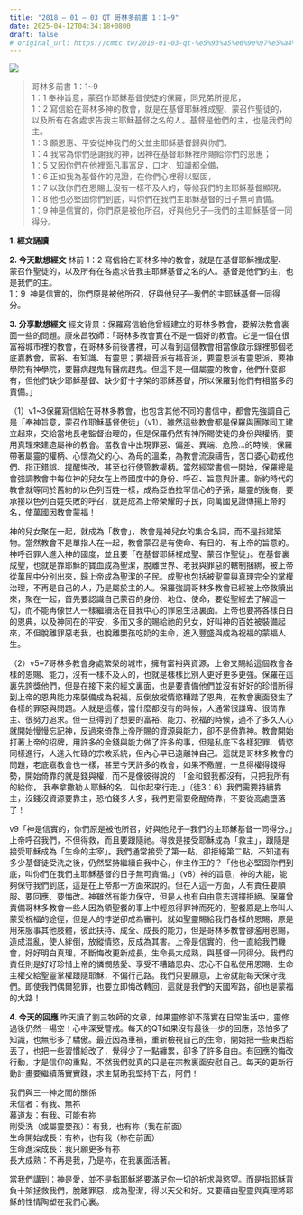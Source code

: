 ```yaml
---
title: "2018 – 01 – 03 QT 哥林多前書 1：1~9"
date: 2025-04-12T04:34:18+0800
draft: false
# original_url: https://cmtc.tw/2018-01-03-qt-%e5%93%a5%e6%9e%97%e5%a4%9a%e5%89%8d%e6%9b%b8-1%ef%bc%9a19
---
```


![](/images/qt.jpg)
> 哥林多前書 1：1\~9  
> 1：1 奉神旨意，蒙召作耶穌基督使徒的保羅，同兄弟所提尼，  
> 1：2 寫信給在哥林多神的教會，就是在基督耶穌裡成聖、蒙召作聖徒的，以及所有在各處求告我主耶穌基督之名的人。基督是他們的主，也是我們的主。  
> 1：3 願恩惠、平安從神我們的父並主耶穌基督歸與你們。  
> 1：4 我常為你們感謝我的神，因神在基督耶穌裡所賜給你們的恩惠；  
> 1：5 又因你們在他裡面凡事富足，口才、知識都全備，  
> 1：6 正如我為基督作的見證，在你們心裡得以堅固，  
> 1：7 以致你們在恩賜上沒有一樣不及人的，等候我們的主耶穌基督顯現。  
> 1：8 他也必堅固你們到底，叫你們在我們主耶穌基督的日子無可責備。  
> 1：9 神是信實的，你們原是被他所召，好與他兒子─我們的主耶穌基督一同得分。

**1. 經文誦讀**

**2.  今天默想經文**
林前 1：2 寫信給在哥林多神的教會，就是在基督耶穌裡成聖、蒙召作聖徒的，以及所有在各處求告我主耶穌基督之名的人。基督是他們的主，也是我們的主。  
1：9  神是信實的，你們原是被他所召，好與他兒子─我們的主耶穌基督一同得分。

**3. 分享默想經文**
經文背景：保羅寫信給他曾經建立的哥林多教會，要解決教會裏面一些的問題。康來昌牧師：「哥林多教會實在不是一個好的教會。它是一個在很富裕城市裡的教會，在哥林多前後書裡，可以看到這個教會相當像啟示錄裡那個老底嘉教會，富裕、有知識、有靈恩；要福音派有福音派，要靈恩派有靈恩派，要神學院有神學院，要醫病趕鬼有醫病趕鬼。但這不是一個屬靈的教會，他們什麼都有，但他們缺少耶穌基督、缺少釘十字架的耶穌基督，所以保羅對他們有相當多的責備。」

（1）v1\~3保羅寫信給在哥林多教會，也包含其他不同的書信中，都會先強調自己是「奉神旨意，蒙召作耶穌基督使徒」（v1）。雖然這些教會都是保羅與團隊同工建立起來，交給當地長老監督治理的，但是保羅仍然有神所賜使徒的身份與權柄，要用真理來建造屬神的教會。當教會中出現罪惡、偏差、異端、危險…的時候，保羅帶著屬靈的權柄、心懷為父的心、為母的溫柔，為教會流淚禱告，苦口婆心勸戒他們、指正錯誤、提醒悔改，甚至也行使管教權柄。當然經常書信一開始，保羅總是會強調教會中每位神的兒女在上帝國度中的身份、呼召、旨意與計畫。新約時代的教會就等同於舊約的以色列百姓一樣，成為亞伯拉罕信心的子孫，屬靈的後裔，要承接以色列百姓失敗的呼召，就是成為上帝榮耀的子民，向萬國見證傳揚上帝的名，使萬國因教會蒙福！

神的兒女聚在一起，就成為「教會」，教會是神兒女的集合名詞，而不是指建築物。當然教會不是單指人在一起，教會蒙召是有使命、有目的、有上帝的旨意的。神呼召罪人進入神的國度，並且要「在基督耶穌裡成聖、蒙召作聖徒」。在基督裏成聖，也就是靠耶穌的寶血成為聖潔，脫離世界、老我與罪惡的轄制捆綁，被上帝從萬民中分別出來，歸上帝成為聖潔的子民。成聖也包括被聖靈與真理完全的掌權治理，不再是自己的人，乃是屬於主的人。保羅強調哥林多教會已經被上帝救贖出來，聚在一起，首先要認識自己蒙召的身份、地位、使命，要從聖經去了解這一切，而不能再像世人一樣繼續活在自我中心的罪惡生活裏面。上帝也要將各樣白白的恩典，以及神同在的平安，多而又多的賜給祂的兒女，好叫神的百姓被裝備起來，不但脫離罪惡老我，也脫離嬰孩吃奶的生命，進入豐盛與成為祝福的蒙福人生。

（2）v5\~7哥林多教會身處繁榮的城市，擁有富裕與資源，上帝又賜給這個教會各樣的恩賜、能力，沒有一樣不及人的，也就是樣樣比別人更好更多更強。保羅在這裏先誇獎他們，但是在接下來的經文裏面，也是要責備他們並沒有好好的珍惜所得到上帝的恩典能力來裝備成為祝福，反倒放縱情慾糟踏了恩典，在教會裏面發生了各樣的罪惡與問題。人就是這樣，當什麼都沒有的時候，人通常很謙卑、很倚靠主、很努力追求。但一旦得到了想要的富裕、能力、祝福的時候，過不了多久人心就開始慢慢忘記神，反過來倚靠上帝所賜的資源與能力，卻不是倚靠神。教會開始打著上帝的招牌，用許多的金錢與能力做了許多的事，但是私底下各樣犯罪、情慾同樣進行，人進入忙碌的宗教系統，但內心早已遠離神自己。這就是哥林多教會的問題，老底嘉教會也一樣，甚至今天許多的教會，如果不儆醒，一旦得權得錢得勢，開始倚靠的就是錢與權，而不是像彼得說的：「金和銀我都沒有，只把我所有的給你， 我奉拿撒勒人耶穌的名，叫你起來行走。」（徒3：6）我們需要持續靠主，沒錢沒資源要靠主，恐怕錢多人多，我們更需要儆醒倚靠，不要從高處墮落了！

v9「神是信實的，你們原是被他所召，好與他兒子─我們的主耶穌基督一同得分。」上帝呼召我們，不但得救，而且要跟隨祂。得救是接受耶穌成為「救主」，跟隨是接受耶穌成為「生命的主宰」。我們通常接受了第一點，卻拒絕第二點。不知道有多少基督徒受洗之後，仍然堅持繼續自我中心，作主作王的？「他也必堅固你們到底，叫你們在我們主耶穌基督的日子無可責備。」（v8）神的旨意，神的大能，能夠保守我們到底，這是在上帝那一方面來說的。但在人這一方面，人有責任要順服、要回應、要悔改。神雖然有能力保守，但是人也有自由意志選擇拒絕。保羅曾責備哥林多教會一些人因為領聖餐的事上中輕忽得罪神而死的，聖餐原是上帝叫人蒙受祝福的途徑，但是人的悖逆卻成為審判。就如聖靈賜給我們各樣的恩賜，原是用來服事其他肢體，彼此扶持、成全、成長的能力，但是哥林多教會卻濫用恩賜，造成混亂，使人絆倒，放縱情慾，反成為其害。上帝是信實的，他一直給我們機會，好好明白真理，不斷悔改更新成長，生命長大成熟，與基督一同得分。我們的責任則是好好珍惜上帝的憐憫慈愛、享受不糟踏恩典、忠心不自私使用恩賜、生命主權交給聖靈掌權跟隨耶穌，不偏行己路。我們只要願意，上帝就能每天保守我們。即使我們偶爾犯罪，也要立即悔改轉回，這就是我們的天國窄路，卻也是蒙福的大路！

**4. 今天的回應**
昨天讀了劉三牧師的文章，如果靈修卻不落實在日常生活中，靈修過後仍然一場空！心中深受警戒。每天的QT如果沒有最後一步的回應，恐怕多了知識，也無形多了驕傲。最近因為車禍，重新檢視自己的生命，開始把一些東西給丟了，也把一些習慣給改了，覺得少了一點纏累，卻多了許多自由。有回應的悔改行動，才是信仰的重點，不然我們就真的只是在宗教裏面安慰自己。每天的更新行動計畫要繼續落實實踐，求主幫助我堅持下去，阿們！

我們與三一神之間的關係  
未信者：有我、無祢  
慕道友：有我、可能有祢  
剛受洗（或屬靈嬰孩）：有我，也有祢（我在前面）  
生命開始成長：有祢，也有我（祢在前面）  
生命進深成長：我只願更多有祢  
長大成熟：不再是我，乃是祢，在我裏面活著。

當我們講到：神是愛，並不是指耶穌將要滿足你一切的祈求與慾望。而是指耶穌背負十架拯救我們，脫離罪惡，成為聖潔，得以天父和好。又要藉由聖靈與真理將耶穌的性情陶塑在我們心裏。
